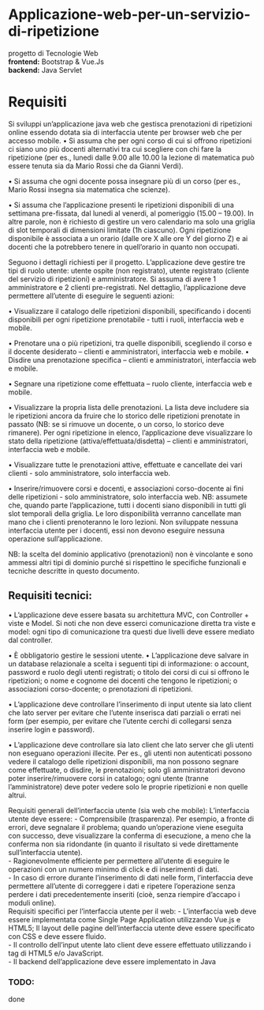 # Applicazione-web-per-un-servizio-di-ripetizione
progetto di Tecnologie Web <br>
**frontend:** Bootstrap & Vue.Js <br>
**backend:** Java Servlet <br>

# Requisiti

Si sviluppi un’applicazione java web che gestisca prenotazioni di ripetizioni online
essendo dotata sia di interfaccia utente per browser web che per accesso mobile.
  • Si assuma che per ogni corso di cui si offrono ripetizioni ci siano uno più docenti
  alternativi tra cui scegliere con chi fare la ripetizione (per es., lunedi dalle 9.00
  alle 10.00 la lezione di matematica può essere tenuta sia da Mario Rossi che
  da Gianni Verdi).
  
  • Si assuma che ogni docente possa insegnare più di un corso (per es., Mario
  Rossi insegna sia matematica che scienze).
  
  • Si assuma che l’applicazione presenti le ripetizioni disponibili di una settimana
  pre-fissata, dal lunedi al venerdi, al pomeriggio (15.00 – 19.00). In altre parole,
  non è richiesto di gestire un vero calendario ma solo una griglia di slot temporali
  di dimensioni limitate (1h ciascuno). Ogni ripetizione disponibile è associata a
  un orario (dalle ore X alle ore Y del giorno Z) e ai docenti che la potrebbero tenere in quell’orario in quanto non occupati.
  
Seguono i dettagli richiesti per il progetto.
L’applicazione deve gestire tre tipi di ruolo utente: utente ospite (non registrato),
utente registrato (cliente del servizio di ripetizioni) e amministratore. Si assuma di
avere 1 amministratore e 2 clienti pre-registrati.
 Nel dettaglio, l’applicazione deve permettere all’utente di eseguire le seguenti azioni:
 
  • Visualizzare il catalogo delle ripetizioni disponibili, specificando i docenti
  disponibili per ogni ripetizione prenotabile - tutti i ruoli, interfaccia web e
  mobile.
  
  • Prenotare una o più ripetizioni, tra quelle disponibili, scegliendo il corso e il
  docente desiderato – clienti e amministratori, interfaccia web e mobile.
  • Disdire una prenotazione specifica – clienti e amministratori, interfaccia web e
  mobile.
  
  • Segnare una ripetizione come effettuata – ruolo cliente, interfaccia web
  e mobile.
  
  • Visualizzare la propria lista delle prenotazioni. La lista deve includere sia le
  ripetizioni ancora da fruire che lo storico delle ripetizioni prenotate in passato
  (NB: se si rimuove un docente, o un corso, lo storico deve rimanere). Per
  ogni ripetizione in elenco, l’applicazione deve visualizzare lo stato della
  ripetizione (attiva/effettuata/disdetta) – clienti e amministratori, interfaccia
  web e mobile.
  
  • Visualizzare tutte le prenotazioni attive, effettuate e cancellate dei vari clienti -
  solo amministratore, solo interfaccia web.
  
  • Inserire/rimuovere corsi e docenti, e associazioni corso-docente ai fini delle
  ripetizioni - solo amministratore, solo interfaccia web.
  NB: assumete che, quando parte l’applicazione, tutti i docenti siano disponibili in tutti
  gli slot temporali della griglia. Le loro disponibilità verranno cancellate man mano
  che i clienti prenoteranno le loro lezioni. Non sviluppate nessuna interfaccia utente per
  i docenti, essi non devono eseguire nessuna operazione sull’applicazione.
  
  NB: la scelta del dominio applicativo (prenotazioni) non è vincolante e sono ammessi
  altri tipi di dominio purché si rispettino le specifiche funzionali e tecniche descritte in
  questo documento.

## Requisiti tecnici:

• L’applicazione deve essere basata su architettura MVC, con Controller + viste e
Model. Si noti che non deve esserci comunicazione diretta tra viste e model:
ogni tipo di comunicazione tra questi due livelli deve essere mediato dal
controller.

• È obbligatorio gestire le sessioni utente.
• L’applicazione deve salvare in un database relazionale a scelta i seguenti tipi
di informazione:
  o account, password e ruolo degli utenti registrati;
  o titolo dei corsi di cui si offrono le ripetizioni;
  o nome e cognome dei docenti che tengono le ripetizioni;
  o associazioni corso-docente;
  o prenotazioni di ripetizioni.
  
• L’applicazione deve controllare l’inserimento di input utente sia lato client che lato
server per evitare che l’utente inserisca dati parziali o errati nei form (per
esempio, per evitare che l’utente cerchi di collegarsi senza inserire login e
password).

• L’applicazione deve controllare sia lato client che lato server che gli utenti non
eseguano operazioni illecite. Per es., gli utenti non autenticati possono vedere
il catalogo delle ripetizioni disponibili, ma non possono segnare come
effettuate, o disdire, le prenotazioni; solo gli amministratori devono poter
inserire/rimuovere corsi in catalogo; ogni utente (tranne l’amministratore) deve
poter vedere solo le proprie ripetizioni e non quelle altrui.

Requisiti generali dell’interfaccia utente (sia web che mobile):
 L’interfaccia utente deve essere:
    - Comprensibile (trasparenza). Per esempio, a fronte di errori, deve
    segnalare il problema; quando un’operazione viene eseguita con
    successo, deve visualizzare la conferma di esecuzione, a meno che la
    conferma non sia ridondante (in quanto il risultato si vede direttamente
    sull’interfaccia utente).<br>
    - Ragionevolmente efficiente per permettere all’utente di eseguire le
    operazioni con un numero minimo di click e di inserimenti di dati. <br>
    - In caso di errore durante l’inserimento di dati nelle form, l’interfaccia deve
    permettere all’utente di correggere i dati e ripetere l’operazione senza
    perdere i dati precedentemente inseriti (cioè, senza riempire d’accapo
    i moduli online). <br>
    Requisiti specifici per l’interfaccia utente per il web:
    - L’interfaccia web deve essere implementata come Single Page
    Application utilizzando Vue.js e HTML5; Il layout delle pagine
    dell’interfaccia utente deve essere specificato con CSS e deve essere
    fluido.  <br>
    - Il controllo dell’input utente lato client deve essere effettuato utilizzando i
    tag di HTML5 e/o JavaScript.<br>
    - Il backend dell’applicazione deve essere implementato in Java<br>

### TODO: 
done

